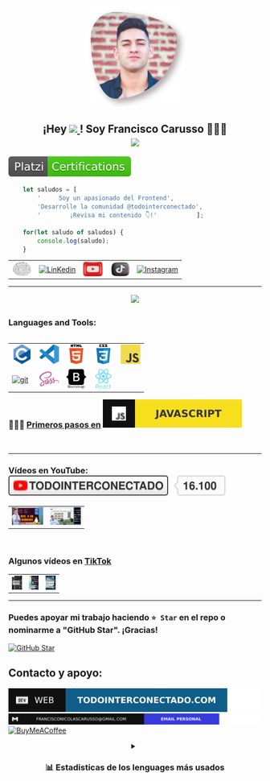 <p align="center" width="300">
    <a href="https://github.com/Todointerconectado">
        <img align="center" width="200" src="img/perfil.png"/>
    </a>
    <h2 align="center">
        ¡Hey 
        <a href="https://github.com/Todointerconectado">
            <img src="https://media.giphy.com/media/hvRJCLFzcasrR4ia7z/giphy.gif" width="28">
        </a>
        ! Soy Francisco Carusso 👨🏻‍💻
        <br>
        <a align="center" href="https://github.com/Todointerconectado">
            <img align="center" src="https://readme-typing-svg.herokuapp.com?font=Jetbrain+Mono&color=76F78C&lines=A+passionate+frontend+Student;Always+learning+new+things">
        </a>
    </h2>
</p>

[![Insignia Certification](./img/Platzi-Certifications-brightgreen.svg)](https://platzi.com/p/franciscoCarusso/)

```javascript
    let saludos = [
        '     Soy un apasionado del Frontend',
        'Desarrolle la comunidad @todointerconectado',
        '        ¡Revisa mi contenido 👇!'           ];

    for(let saludo of saludos) {
        console.log(saludo);
    }
```

<table align="center">
  <tr>
    <td>
      <a href="https://todointerconectado.com" target="_blank">
        <img align="center" src="img/TIC.png" alt="https://todointerconectado.com" height="30" width="40" /></a>
    </td>
    <td>
      <a href="https://www.linkedin.com/comm/mynetwork/discovery-see-all?usecase=PEOPLE_FOLLOWS&followMember=franciscocarusso" target="_blank">
        <img align="center" src="https://raw.githubusercontent.com/rahuldkjain/github-profile-readme-generator/master/src/images/icons/Social/linked-in-alt.svg" alt="LinKedin" height="30" width="40" /></a>
    </td>
    <td>
      <a href="https://www.youtube.com/@todointerconectado" target="_blank">
        <img align="center" src="img/youtube.png" alt="YouTube" height="30" width="40" /></a>
    </td>
    <td>
      <a href="https://www.tiktok.com/@todointerconectado" target="_blank">
        <img align="center" src="img/tik_tok.png" alt="TikTok" height="30" width="40" /></a>
    </td>
    <td>
      <a href="https://instagram.com/franciscocarusso" target="_blank">
        <img align="center" src="https://raw.githubusercontent.com/rahuldkjain/github-profile-readme-generator/master/src/images/icons/Social/instagram.svg" alt="Instagram" height="30" width="40" /></a>
    </td>
  </tr>
</table>

<hr>

<p align="center" width="400" height="300">
    <a href="https://github.com/Todointerconectado" target='_black'>
    <img align="center" src="https://media.giphy.com/media/SWoSkN6DxTszqIKEqv/giphy.gif"/></a>
<p>

## <h3 align="left">Languages and Tools: </h3>

<table align="left">
    <tr>
        <td>
        <a href="https://www.cprogramming.com/" target="_blank" rel="noreferrer"> <img src="https://raw.githubusercontent.com/devicons/devicon/master/icons/c/c-original.svg" alt="c" width="40" height="40"/>  </a>
        </td>
        <td>
        <a href="https://code.visualstudio.com/" target="_blank" rel="noreferrer"> <img src="/img/vscode-original.svg" alt="VSCode" width="40" height="40"/>  </a>
        </td>
        <td>
        <a href="https://www.w3.org/html/" target="_blank" rel="noreferrer"> <img src="https://raw.githubusercontent.com/devicons/devicon/master/icons/html5/html5-original-wordmark.svg" alt="html5" width="40" height="40"/>  </a>
        </td>
        <td>
        <a href="https://www.w3schools.com/css/" target="_blank" rel="noreferrer"> <img src="https://raw.githubusercontent.com/devicons/devicon/master/icons/css3/css3-original-wordmark.svg" alt="css3" width="40" height="40"/>  </a>
        </td>
        <td>
        <a href="https://developer.mozilla.org/en-US/docs/Web/JavaScript" target="_blank" rel="noreferrer"> <img src="https://raw.githubusercontent.com/devicons/devicon/master/icons/javascript/javascript-original.svg" alt="javascript" width="40" height="40"/>  </a>
        </td>
    </tr>
    <tr>
        <td>
        <a href="https://git-scm.com/" target="_blank" rel="noreferrer"> <img src="https://www.vectorlogo.zone/logos/git-scm/git-scm-icon.svg" alt="git" width="40" height="40"/>  </a>
        </td>
        <td>
        <a href="https://sass-lang.com" target="_blank" rel="noreferrer"> <img src="https://raw.githubusercontent.com/devicons/devicon/master/icons/sass/sass-original.svg" alt="sass" width="40" height="40"/>  </a>
        </td>
        <td>
        <a href="https://getbootstrap.com" target="_blank" rel="noreferrer"> <img src="https://raw.githubusercontent.com/devicons/devicon/master/icons/bootstrap/bootstrap-plain-wordmark.svg" alt="bootstrap" width="40" height="40"/>  </a>
        </td>
        <td>
        <a href="https://reactjs.org/" target="_blank" rel="noreferrer"> <img src="https://raw.githubusercontent.com/devicons/devicon/master/icons/react/react-original-wordmark.svg" alt="react" width="40" height="40"/>  </a>
        </td>
    </tr>
</table>

<br>

### 👨🏼‍🎓 [Primeros pasos en](https://github.com/Todointerconectado/basicojavascript) <a href="https://github.com/Todointerconectado/basicojavascript" target="_blank"> <img src="img/insigniaJavascript.svg" alt="https://github.com/Todointerconectado/basicojavascript" ></a>

<br><hr>

### Vídeos en YouTube: [![Youtube Todointerconectado channel](/img/youtube.svg)](https://www.youtube.com/@todointerconectado)

<table style="width:30%">
    <tr>
        <td align="center">
            <a href='https://www.youtube.com/watch?v=LeaKOlriVCk&t=1055s' target='_blank'>
                <img src='img/youtubeTerminal.png' alt='Instalar WSL2 en Windows 10: CONFIGURAR UBUNTU 22.04'/></a>
            </a>
        </td>
        <td align="center">
            <a href='https://www.youtube.com/watch?v=VGONJt-d2Q4&t=4s' target='_blank'>
                <img src='img/yutubePantalla.jpg' alt='Ampliar la pantalla del escritorio al celular!' /></a>
            </a>
        </td>
    </tr>
</table>

<br>

### Algunos vídeos en [TikTok](https://tiktok.com/@todointerconectado)

<table style="width:20%">
    <tr>
        <td align="center">
            <a href='https://vm.tiktok.com/ZMYfUF9hT/' target='_blank'>
                <img src='img/tiktok/controlarPc.png' alt='CONTROLAR la PC con el Celular!!' />
            </a>
        </td>
        <td align="center">
            <a href='https://vm.tiktok.com/ZMYfU8hLq/' target='_blank'>
                <img src='img/tiktok/Desarrollador.png' alt='Como ACTIVAR la OPCIÓN DESARROLLADOR en el CELULAR' />
            </a>
        </td>
        <td align="center">
            <a href='https://vm.tiktok.com/ZMYfUUmnf/' target='_blank'>
                <img src='img/tiktok/virtualizacion.png' alt='ACTIVAR la VIRTUALIZACIÓN en la BIOS Windows 10/11' />
            </a>
        </td>
    </tr>
</table>

<hr> 

### Puedes apoyar mi trabajo haciendo `⭐ Star` en el repo o nominarme a "GitHub Star". ¡Gracias!

[![GitHub Star](https://img.shields.io/badge/GitHub-Nominar_a_star-yellow?style=for-the-badge&logo=github&logoColor=white&labelColor=101010)](https://stars.github.com/nominate/)

</hr>

## Contacto y apoyo:

[![web](/img/web.svg)](https://todointerconectado.com)
</br>
[![Email](/img/email.svg)](mailto:francisconicolascarusso@gmail.com)
</br>
[![BuyMeACoffee](https://img.shields.io/badge/Buy_Me_A_Coffee-apoya_mi_trabajo-FFDD00?style=for-the-badge&logo=buy-me-a-coffee&logoColor=white&labelColor=101010)](https://www.buymeacoffee.com/francarusso)

<details>
    <summary align="center">
        <h3>📊 Estadisticas de los lenguages más usados</h3>
    </summary>
    <img align="left"  src="https://github-readme-stats.vercel.app/api?username=todointerconectado&show_icons=true&locale=en&layout=compact"
    alt="todointerconectado"  width="400px"/> 
    <img align="right" src="https://github-readme-stats.vercel.app/api/top-langs?username=todointerconectado&show_icons=true&locale=en&layout=compact"
    alt="todointerconectado" height="157px"/>
</details>